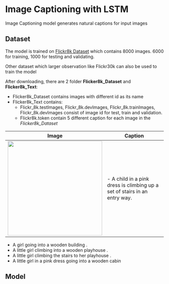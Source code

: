 # Image Captioning with LSTM

Image Captioning model generates natural captions for input images

## Dataset
The model is trained on [Flickr8k Dataset](https://academictorrents.com/details/9dea07ba660a722ae1008c4c8afdd303b6f6e53b) which contains 8000 images. 6000 for training, 1000 for testing and validating.

Other dataset which larger observation like Flickr30k can also be used to train the model

After downloading, there are 2 folder **Flicker8k_Dataset** and **Flicker8k_Text**:
- Flicker8k_Dataset contains images with different id as its name
- Flicker8k_Text contains:
  - Flickr_8k.testImages, Flickr_8k.devImages, Flickr_8k.trainImages, Flickr_8k.devImages consist of image id for test, train and validation.
  - Flickr8k.token contain 5 different caption for each image in the *Flicker8k_Dataset*

Image | Caption
--- | ---
<img src="imgs/dog.jpg" width="300"> | - A child in a pink dress is climbing up a set of stairs in an entry way. 
- A girl going into a wooden building . 
- A little girl climbing into a wooden playhouse . 
- A little girl climbing the stairs to her playhouse . 
- A little girl in a pink dress going into a wooden cabin 
## Model
